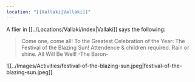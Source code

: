 ```yaml
---
location: "[[Vallaki|Vallaki]]"
---
```


A flier in [[../Locations/Vallaki/index|Vallaki]] says the following:
> Come one, come all!
> To the Greatest Celebration of the Year:
> The Festival of the Blazing Sun!
> Attendence & children required.
> Rain or shine.
> All Will Be Well!
> -The Baron-

![[../Images/Activities/festival-of-the-blazing-sun.jpeg|festival-of-the-blazing-sun.jpeg]]
